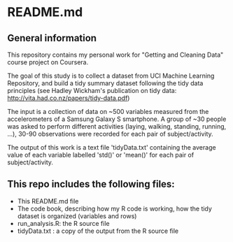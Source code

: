 # README.md

## General information
This repository contains my personal work for "Getting and Cleaning Data" course project on Coursera.

The goal of this study is to collect a dataset from UCI Machine Learning Repository, and build a tidy summary dataset following the
tidy data principles (see Hadley Wickham's publication on tidy data: http://vita.had.co.nz/papers/tidy-data.pdf)

The input is a collection of data on ~500 variables measured from the accelerometers of a Samsung Galaxy S smartphone.
A group of ~30 people was asked to perform different activities (laying, walking, standing, running, ...), 30-90 observations were recorded for each pair of subject/activity.

The output of this work is a text file 'tidyData.txt' containing the average value of each variable labelled 'std()' or 'mean()' for each pair of subject/activity.

## This repo includes the following files:

* This README.md file
* The code book, describing how my R code is working, how the tidy dataset is organized (variables and rows)
* run_analysis.R: the R source file
* tidyData.txt : a copy of the output from the R source file
